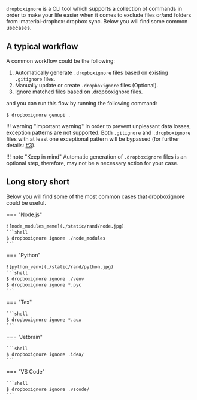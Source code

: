 `dropboxignore` is a CLI tool which supports a collection of commands in order to make your life easier when it comes 
to exclude files or/and folders from :material-dropbox: dropbox sync. Below you will find some common usecases.

## A typical workflow

A common workflow could be the following:

 1. Automatically generate `.dropboxignore` files based on existing `.gitignore` files.
 2. Manually update or create `.dropboxignore` files (Optional).
 3. Ignore matched files based on .dropboxignore files.

and you can run this flow by running the following command:

```shell
$ dropboxignore genupi .
```

!!! warning "Important warning"
    In order to prevent unpleasant data losses, exception patterns are not supported. Both `.gitignore` and 
    `.dropboxignore` files with at least one exceptional pattern will be bypassed (for further details: 
    [#3](https://github.com/sp1thas/dropboxignore/issues/3)).

!!! note "Keep in mind"
    Automatic generation of `.dropboxignore` files is an optional step, therefore, may not be a necessary action for 
    your case.


## Long story short

Below you will find some of the most common cases that dropboxignore could be useful.

=== "Node.js"
    
    ![node_modules_meme](./static/rand/node.jpg)
    ```shell
    $ dropboxignore ignore ./node_modules
    ```

=== "Python"
    
    ![python_venv](./static/rand/python.jpg)
    ```shell
    $ dropboxignore ignore ./venv
    $ dropboxignore ignore *.pyc
    ```

=== "Tex"

    ```shell
    $ dropboxignore ignore *.aux
    ```

=== "Jetbrain"

    ```shell
    $ dropboxignore ignore .idea/
    ```
    
=== "VS Code"

    ```shell
    $ dropboxignore ignore .vscode/
    ```
    